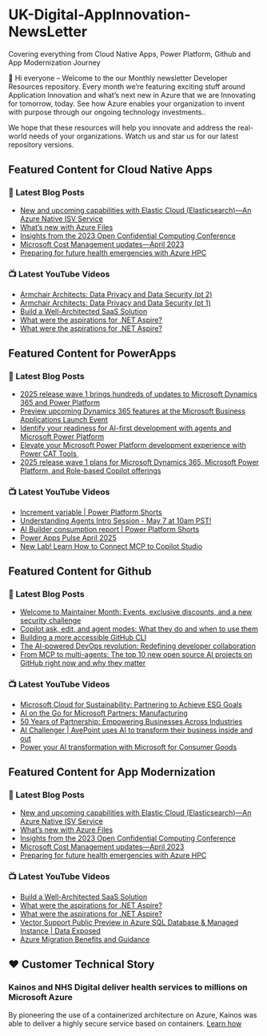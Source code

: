 # UK-Digital-AppInnovation-NewsLetter

Covering everything from Cloud Native Apps, Power Platform, Github and App Modernization Journey

👋 Hi everyone – Welcome to the our Monthly newsletter Developer Resources repository. Every month we’re featuring exciting stuff around Application Innovation and what’s next new in Azure that we are Innovating for tomorrow, today. See how Azure enables your organization to invent with purpose through our ongoing technology investments..


We hope that these resources will help you innovate and address the real-world needs of your organizations. Watch us and star us for our latest repository versions.

## Featured Content for Cloud Native Apps


### 📝 Latest Blog Posts

    
<!-- BLOGCNA:START -->
- [New and upcoming capabilities with Elastic Cloud (Elasticsearch)—An Azure Native ISV Service](https://azure.microsoft.com/blog/new-and-upcoming-capabilities-with-elastic-cloud-elasticsearch-an-azure-native-isv-service/)
- [What’s new with Azure Files](https://azure.microsoft.com/blog/what-s-new-with-azure-files/)
- [Insights from the 2023 Open Confidential Computing Conference](https://azure.microsoft.com/blog/insights-from-the-2023-open-confidential-computing-conference/)
- [Microsoft Cost Management updates—April 2023](https://azure.microsoft.com/blog/microsoft-cost-management-updates-april-2023/)
- [Preparing for future health emergencies with Azure HPC ](https://azure.microsoft.com/blog/preparing-for-future-health-emergencies-with-azure-hpc/)
<!-- BLOGCNA:END -->

### 📺 Latest YouTube Videos

 
<!-- YOUTUBECNA:START -->
- [Armchair Architects: Data Privacy and Data Security &lpar;pt 2&rpar;](https://www.youtube.com/watch?v=IGV4fk2St2Y)
- [Armchair Architects: Data Privacy and Data Security &lpar;pt 1&rpar;](https://www.youtube.com/watch?v=UvpDxVNszng)
- [Build a Well-Architected SaaS Solution](https://www.youtube.com/watch?v=fv5QPD8Hab0)
- [What were the aspirations for .NET Aspire?](https://www.youtube.com/watch?v=R_uK7Tcg3BQ)
- [What were the aspirations for .NET Aspire?](https://www.youtube.com/watch?v=tvqk95LDqq0)
<!-- YOUTUBECNA:END -->

##  Featured Content for PowerApps
### 📝 Latest Blog Posts
<!-- BLOGPOWER:START -->
- [2025 release wave 1 brings hundreds of updates to Microsoft Dynamics 365 and Power Platform](https://www.microsoft.com/en-us/dynamics-365/blog/business-leader/2025/04/30/2025-release-wave-1-brings-hundreds-of-updates-to-microsoft-dynamics-365-and-power-platform/)
- [Preview upcoming Dynamics 365 features at the Microsoft Business Applications Launch Event](https://www.microsoft.com/en-us/dynamics-365/blog/business-leader/2025/04/16/preview-upcoming-dynamics-365-features-at-the-microsoft-business-applications-launch-event/)
- [Identify your readiness for AI-first development with agents and Microsoft Power Platform](https://www.microsoft.com/en-us/power-platform/blog/2025/04/14/identify-your-readiness-for-ai-first-development-with-agents-and-microsoft-power-platform/)
- [Elevate your Microsoft Power Platform development experience with Power CAT Tools ](https://www.microsoft.com/en-us/power-platform/blog/2025/03/04/elevate-your-microsoft-power-platform-development-experience-with-power-cat-tools/)
- [2025 release wave 1 plans for Microsoft Dynamics 365, Microsoft Power Platform, and Role-based Copilot offerings](https://www.microsoft.com/en-us/dynamics-365/blog/business-leader/2025/01/23/2025-release-wave-1-plans-for-microsoft-dynamics-365-microsoft-power-platform-and-role-based-copilot-offerings/)
<!-- BLOGPOWER:END -->
 ### 📺 Latest YouTube Videos
    
<!-- YOUTUBEPOWER:START -->
- [Increment variable | Power Platform Shorts](https://www.youtube.com/watch?v=vAfjz3zD9c4)
- [Understanding Agents Intro Session - May 7 at 10am PST!](https://www.youtube.com/watch?v=-_JzY4xoCJE)
- [AI Builder consumption report | Power Platform Shorts](https://www.youtube.com/watch?v=Amp95Alv23Q)
- [Power Apps Pulse April 2025](https://www.youtube.com/watch?v=H2Tmj8BvRP0)
- [New Lab! Learn How to Connect MCP to Copilot Studio](https://www.youtube.com/watch?v=jG-XTzXxFCk)
<!-- YOUTUBEPOWER:END -->

##  Featured Content for Github
### 📝 Latest Blog Posts
<!-- BLOGGITHUB:START -->
- [Welcome to Maintainer Month: Events, exclusive discounts, and a new security challenge](https://github.blog/open-source/maintainers/welcome-to-maintainer-month-events-exclusive-discounts-and-a-new-security-challenge/)
- [Copilot ask, edit, and agent modes: What they do and when to use them](https://github.blog/ai-and-ml/github-copilot/copilot-ask-edit-and-agent-modes-what-they-do-and-when-to-use-them/)
- [Building a more accessible GitHub CLI](https://github.blog/engineering/user-experience/building-a-more-accessible-github-cli/)
- [The AI-powered DevOps revolution: Redefining developer collaboration](https://github.blog/ai-and-ml/github-copilot/the-ai-powered-devops-revolution-redefining-developer-collaboration/)
- [From MCP to multi-agents: The top 10 new open source AI projects on GitHub right now and why they matter](https://github.blog/open-source/maintainers/from-mcp-to-multi-agents-the-top-10-open-source-ai-projects-on-github-right-now-and-why-they-matter/)
<!-- BLOGGITHUB:END -->
### 📺 Latest YouTube Videos
<!-- YOUTUBEGITHUB:START -->
- [Microsoft Cloud for Sustainability: Partnering to Achieve ESG Goals](https://www.youtube.com/watch?v=RtsyDzzxQ-0)
- [AI on the Go for Microsoft Partners: Manufacturing](https://www.youtube.com/watch?v=aYsx-VibHW4)
- [50 Years of Partnership: Empowering Businesses Across Industries](https://www.youtube.com/watch?v=B0UG4WkTZ0s)
- [AI Challenger | AvePoint uses AI to transform their business inside and out](https://www.youtube.com/watch?v=ioXJEEZgLfc)
- [Power your AI transformation with Microsoft for Consumer Goods](https://www.youtube.com/watch?v=Pwujsn-mKWg)
<!-- YOUTUBEGITHUB:END -->
##  Featured Content for App Modernization
### 📝 Latest Blog Posts
<!-- BLOGAPPMOD:START -->
- [New and upcoming capabilities with Elastic Cloud (Elasticsearch)—An Azure Native ISV Service](https://azure.microsoft.com/blog/new-and-upcoming-capabilities-with-elastic-cloud-elasticsearch-an-azure-native-isv-service/)
- [What’s new with Azure Files](https://azure.microsoft.com/blog/what-s-new-with-azure-files/)
- [Insights from the 2023 Open Confidential Computing Conference](https://azure.microsoft.com/blog/insights-from-the-2023-open-confidential-computing-conference/)
- [Microsoft Cost Management updates—April 2023](https://azure.microsoft.com/blog/microsoft-cost-management-updates-april-2023/)
- [Preparing for future health emergencies with Azure HPC ](https://azure.microsoft.com/blog/preparing-for-future-health-emergencies-with-azure-hpc/)
<!-- BLOGAPPMOD:END -->
### 📺 Latest YouTube Videos
<!-- YOUTUBEAPPMOD:START -->
- [Build a Well-Architected SaaS Solution](https://www.youtube.com/watch?v=fv5QPD8Hab0)
- [What were the aspirations for .NET Aspire?](https://www.youtube.com/watch?v=R_uK7Tcg3BQ)
- [What were the aspirations for .NET Aspire?](https://www.youtube.com/watch?v=tvqk95LDqq0)
- [Vector Support Public Preview in Azure SQL Database &amp; Managed Instance | Data Exposed](https://www.youtube.com/watch?v=LisIYAnzv_8)
- [Azure Migration Benefits and Guidance](https://www.youtube.com/watch?v=6w7bwvG04BM)
<!-- YOUTUBEAPPMOD:END -->


## ♥️ Customer Technical Story 

### Kainos and NHS Digital deliver health services to millions on Microsoft Azure

By pioneering the use of a containerized architecture on Azure, Kainos was able to deliver a highly secure service based on containers. [Learn how](https://customers.microsoft.com/en-us/story/1368348549535774520-kainos-and-nhs-digital-deliver-health-services-to-millions-on-microsoft-azure)

